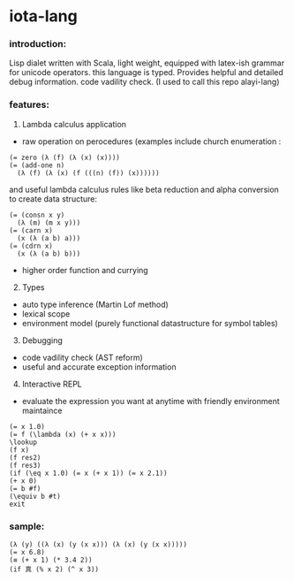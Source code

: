 # iota-lang
### introduction: 
Lisp dialet written with Scala, light weight, equipped with latex-ish grammar for unicode operators. this language is typed. Provides helpful and detailed debug information. code vadility check. (I used to call this repo alayi-lang)

### features:
1. Lambda calculus application
* raw operation on perocedures (examples include church enumeration :
``` racket
(= zero (λ (f) (λ (x) (x))))
(= (add-one n)
  (λ (f) (λ (x) (f (((n) (f)) (x))))))
```
and useful lambda calculus rules like beta reduction and alpha conversion to create data structure:
``` racket
(= (consn x y)
  (λ (m) (m x y)))
(= (carn x)
  (x (λ (a b) a)))
(= (cdrn x)
  (x (λ (a b) b)))
```
* higher order function and currying
2. Types
* auto type inference (Martin Lof method)
* lexical scope
* environment model (purely functional datastructure for symbol tables)
3. Debugging
* code vadility check (AST reform)
* useful and accurate exception information
4. Interactive REPL
* evaluate the expression you want at anytime with friendly environment maintaince
``` racket
(= x 1.0)
(= f (\lambda (x) (+ x x)))
\lookup
(f x)
(f res2)
(f res3)
(if (\eq x 1.0) (= x (+ x 1)) (= x 2.1))
(+ x 0)
(= b #f)
(\equiv b #t)
exit
```

### sample:
``` racket
(λ (y) ((λ (x) (y (x x))) (λ (x) (y (x x)))))
(= x 6.8)
(≡ (+ x 1) (* 3.4 2))
(if 真 (% x 2) (^ x 3))
```
